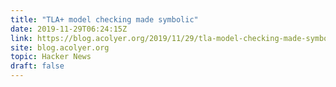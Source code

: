 ```yaml
---
title: "TLA+ model checking made symbolic"
date: 2019-11-29T06:24:15Z
link: https://blog.acolyer.org/2019/11/29/tla-model-checking-made-symbolic/?utm_medium=RSS&utm_source=hune
site: blog.acolyer.org
topic: Hacker News
draft: false
---
```

